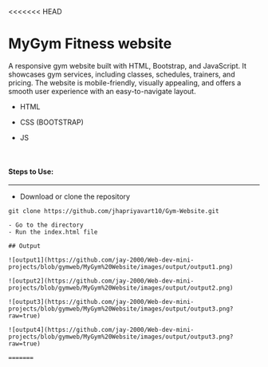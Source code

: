<<<<<<< HEAD
# MyGym Fitness website
A responsive gym website built with HTML, Bootstrap, and JavaScript. It showcases gym services, including classes, schedules, trainers, and pricing. The website is mobile-friendly, visually appealing, and offers a smooth user experience with an easy-to-navigate layout.

* HTML    
 
* CSS (BOOTSTRAP)

* JS

<br>

#### Steps to Use:
---

- Download or clone the repository

```
git clone https://github.com/jhapriyavart10/Gym-Website.git

- Go to the directory
- Run the index.html file

## Output

![output1](https://github.com/jay-2000/Web-dev-mini-projects/blob/gymweb/MyGym%20Website/images/output/output1.png)

![output2](https://github.com/jay-2000/Web-dev-mini-projects/blob/gymweb/MyGym%20Website/images/output/output2.png)

![output3](https://github.com/jay-2000/Web-dev-mini-projects/blob/gymweb/MyGym%20Website/images/output/output3.png?raw=true)

![output4](https://github.com/jay-2000/Web-dev-mini-projects/blob/gymweb/MyGym%20Website/images/output/output3.png?raw=true)

=======


